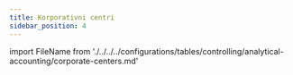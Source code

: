 ```yaml
---
title: Korporativni centri
sidebar_position: 4
---
```


import FileName from './../../../configurations/tables/controlling/analytical-accounting/corporate-centers.md'
 
<FileName />